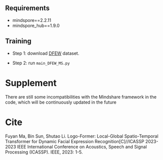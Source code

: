 ## Requirements

- mindspore==2.2.11
- mindspore_hub==1.9.0

## Training


- Step 1: download [DFEW](https://dfew-dataset.github.io) dataset.

- Step 2: run ``` main_DFEW_MS.py ```

  

  

# Supplement

There are still some incompatibilities with the Mindshare framework in the code, which will be continuously updated in the future

# Cite

Fuyan Ma, Bin Sun, Shutao Li. Logo-Former: Local-Global Spatio-Temporal Transformer for Dynamic Facial Expression Recognition[C]//ICASSP 2023-2023 IEEE International Conference on Acoustics, Speech and Signal Processing (ICASSP). IEEE, 2023: 1-5.
